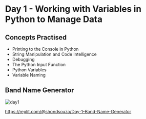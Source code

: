 # Day 1 - Working with Variables in Python to Manage Data

## Concepts Practised

- Printing to the Console in Python
- String Manipulation and Code Intelligence
- Debugging
- The Python Input Function
- Python Variables
- Variable Naming

## Band Name Generator

![day1](https://github.com/shondsouza/100-Days-of-Code-Python/assets/138319148/600ce467-db59-4422-8f71-da0b83496206)

https://replit.com/@shondsouza/Day-1-Band-Name-Generator










